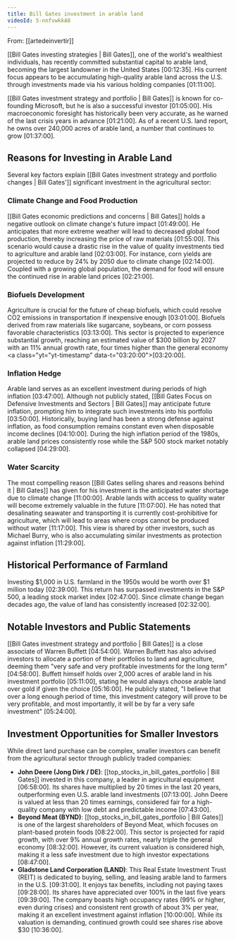 ```yaml
---
title: Bill Gates investment in arable land
videoId: 5-nnfvwkkA8
---
```


From: [[artedeinvertir]] <br/> 

[[Bill Gates investing strategies | Bill Gates]], one of the world's wealthiest individuals, has recently committed substantial capital to arable land, becoming the largest landowner in the United States <a class="yt-timestamp" data-t="00:12:35">[00:12:35]</a>. His current focus appears to be accumulating high-quality arable land across the U.S. through investments made via his various holding companies <a class="yt-timestamp" data-t="01:11:00">[01:11:00]</a>.

[[Bill Gates investment strategy and portfolio | Bill Gates]] is known for co-founding Microsoft, but he is also a successful investor <a class="yt-timestamp" data-t="01:05:00">[01:05:00]</a>. His macroeconomic foresight has historically been very accurate, as he warned of the last crisis years in advance <a class="yt-timestamp" data-t="01:21:00">[01:21:00]</a>. As of a recent U.S. land report, he owns over 240,000 acres of arable land, a number that continues to grow <a class="yt-timestamp" data-t="01:37:00">[01:37:00]</a>.

## Reasons for Investing in Arable Land

Several key factors explain [[Bill Gates investment strategy and portfolio changes | Bill Gates']] significant investment in the agricultural sector:

### Climate Change and Food Production
[[Bill Gates economic predictions and concerns | Bill Gates]] holds a negative outlook on climate change's future impact <a class="yt-timestamp" data-t="01:49:00">[01:49:00]</a>. He anticipates that more extreme weather will lead to decreased global food production, thereby increasing the price of raw materials <a class="yt-timestamp" data-t="01:55:00">[01:55:00]</a>. This scenario would cause a drastic rise in the value of quality investments tied to agriculture and arable land <a class="yt-timestamp" data-t="02:03:00">[02:03:00]</a>. For instance, corn yields are projected to reduce by 24% by 2050 due to climate change <a class="yt-timestamp" data-t="02:14:00">[02:14:00]</a>. Coupled with a growing global population, the demand for food will ensure the continued rise in arable land prices <a class="yt-timestamp" data-t="02:21:00">[02:21:00]</a>.

### Biofuels Development
Agriculture is crucial for the future of cheap biofuels, which could resolve CO2 emissions in transportation if inexpensive enough <a class="yt-timestamp" data-t="03:01:00">[03:01:00]</a>. Biofuels derived from raw materials like sugarcane, soybeans, or corn possess favorable characteristics <a class="yt-timestamp" data-t="03:13:00">[03:13:00]</a>. This sector is projected to experience substantial growth, reaching an estimated value of $300 billion by 2027 with an 11% annual growth rate, four times higher than the general economy <a class="yt="yt-timestamp" data-t="03:20:00">[03:20:00]</a>.

### Inflation Hedge
Arable land serves as an excellent investment during periods of high inflation <a class="yt-timestamp" data-t="03:47:00">[03:47:00]</a>. Although not publicly stated, [[Bill Gates Focus on Defensive Investments and Sectors | Bill Gates]] may anticipate future inflation, prompting him to integrate such investments into his portfolio <a class="yt-timestamp" data-t="03:50:00">[03:50:00]</a>. Historically, buying land has been a strong defense against inflation, as food consumption remains constant even when disposable income declines <a class="yt-timestamp" data-t="04:10:00">[04:10:00]</a>. During the high inflation period of the 1980s, arable land prices consistently rose while the S&P 500 stock market notably collapsed <a class="yt-timestamp" data-t="04:29:00">[04:29:00]</a>.

### Water Scarcity
The most compelling reason [[Bill Gates selling shares and reasons behind it | Bill Gates]] has given for his investment is the anticipated water shortage due to climate change <a class="yt-timestamp" data-t="11:00:00">[11:00:00]</a>. Arable lands with access to quality water will become extremely valuable in the future <a class="yt-timestamp" data-t="11:07:00">[11:07:00]</a>. He has noted that desalinating seawater and transporting it is currently cost-prohibitive for agriculture, which will lead to areas where crops cannot be produced without water <a class="yt-timestamp" data-t="11:17:00">[11:17:00]</a>. This view is shared by other investors, such as Michael Burry, who is also accumulating similar investments as protection against inflation <a class="yt-timestamp" data-t="11:29:00">[11:29:00]</a>.

## Historical Performance of Farmland

Investing $1,000 in U.S. farmland in the 1950s would be worth over $1 million today <a class="yt-timestamp" data-t="02:39:00">[02:39:00]</a>. This return has surpassed investments in the S&P 500, a leading stock market index <a class="yt-timestamp" data-t="02:47:00">[02:47:00]</a>. Since climate change began decades ago, the value of land has consistently increased <a class="yt-timestamp" data-t="02:32:00">[02:32:00]</a>.

## Notable Investors and Public Statements

[[Bill Gates investment strategy and portfolio | Bill Gates]] is a close associate of Warren Buffett <a class="yt-timestamp" data-t="04:54:00">[04:54:00]</a>. Warren Buffett has also advised investors to allocate a portion of their portfolios to land and agriculture, deeming them "very safe and very profitable investments for the long term" <a class="yt-timestamp" data-t="04:58:00">[04:58:00]</a>. Buffett himself holds over 2,000 acres of arable land in his investment portfolio <a class="yt-timestamp" data-t="05:11:00">[05:11:00]</a>, stating he would always choose arable land over gold if given the choice <a class="yt-timestamp" data-t="05:16:00">[05:16:00]</a>. He publicly stated, "I believe that over a long enough period of time, this investment category will prove to be very profitable, and most importantly, it will be by far a very safe investment" <a class="yt-timestamp" data-t="05:24:00">[05:24:00]</a>.

## Investment Opportunities for Smaller Investors

While direct land purchase can be complex, smaller investors can benefit from the agricultural sector through publicly traded companies:

*   **John Deere (Jong Dirk / DE)**: [[top_stocks_in_bill_gates_portfolio | Bill Gates]] invested in this company, a leader in agricultural equipment <a class="yt-timestamp" data-t="06:58:00">[06:58:00]</a>. Its shares have multiplied by 20 times in the last 20 years, outperforming even U.S. arable land investments <a class="yt-timestamp" data-t="07:13:00">[07:13:00]</a>. John Deere is valued at less than 20 times earnings, considered fair for a high-quality company with low debt and predictable income <a class="yt-timestamp" data-t="07:43:00">[07:43:00]</a>.
*   **Beyond Meat (BYND)**: [[top_stocks_in_bill_gates_portfolio | Bill Gates]] is one of the largest shareholders of Beyond Meat, which focuses on plant-based protein foods <a class="yt-timestamp" data-t="08:22:00">[08:22:00]</a>. This sector is projected for rapid growth, with over 9% annual growth rates, nearly triple the general economy <a class="yt-timestamp" data-t="08:32:00">[08:32:00]</a>. However, its current valuation is considered high, making it a less safe investment due to high investor expectations <a class="yt-timestamp" data-t="08:47:00">[08:47:00]</a>.
*   **Gladstone Land Corporation (LAND)**: This Real Estate Investment Trust (REIT) is dedicated to buying, selling, and leasing arable land to farmers in the U.S. <a class="yt-timestamp" data-t="09:31:00">[09:31:00]</a>. It enjoys tax benefits, including not paying taxes <a class="yt-timestamp" data-t="09:28:00">[09:28:00]</a>. Its shares have appreciated over 100% in the last five years <a class="yt-timestamp" data-t="09:39:00">[09:39:00]</a>. The company boasts high occupancy rates (99% or higher, even during crises) and consistent rent growth of about 3% per year, making it an excellent investment against inflation <a class="yt-timestamp" data-t="10:00:00">[10:00:00]</a>. While its valuation is demanding, continued growth could see shares rise above $30 <a class="yt-timestamp" data-t="10:36:00">[10:36:00]</a>.